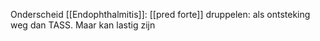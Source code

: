 Onderscheid [[Endophthalmitis]]: [[pred forte]] druppelen: als ontsteking weg dan TASS. Maar kan lastig zijn